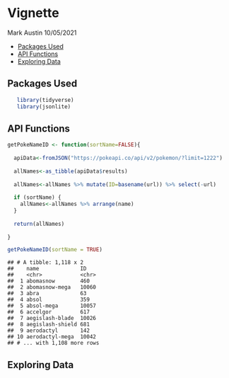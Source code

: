 Vignette
================
Mark Austin
10/05/2021

-   [Packages Used](#packages-used)
-   [API Functions](#api-functions)
-   [Exploring Data](#exploring-data)

## Packages Used

``` r
   library(tidyverse)
   library(jsonlite)
```

## API Functions

``` r
getPokeNameID <- function(sortName=FALSE){
  
  apiData<-fromJSON("https://pokeapi.co/api/v2/pokemon/?limit=1222")
  
  allNames<-as_tibble(apiData$results)
  
  allNames<-allNames %>% mutate(ID=basename(url)) %>% select(-url)
  
  if (sortName) {
    allNames<-allNames %>% arrange(name)
  }
  
  return(allNames)
  
}

getPokeNameID(sortName = TRUE)
```

    ## # A tibble: 1,118 x 2
    ##    name             ID   
    ##    <chr>            <chr>
    ##  1 abomasnow        460  
    ##  2 abomasnow-mega   10060
    ##  3 abra             63   
    ##  4 absol            359  
    ##  5 absol-mega       10057
    ##  6 accelgor         617  
    ##  7 aegislash-blade  10026
    ##  8 aegislash-shield 681  
    ##  9 aerodactyl       142  
    ## 10 aerodactyl-mega  10042
    ## # ... with 1,108 more rows

## Exploring Data
